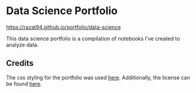 # Data Science Portfolio
https://razat94.github.io/portfolio/data-science

This data science portfolio is a compilation of notebooks I've created to analyze data. 

## Credits
The css styling for the portfolio was used [here](https://github.com/sindresorhus/github-markdown-css).
Additionally, the license can be found [here](css/license).
